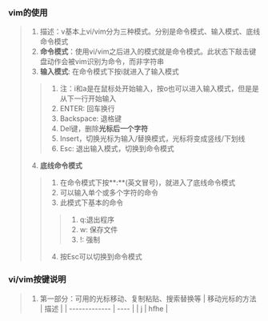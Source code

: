 ### vim的使用
> 1. 描述：v基本上vi/vim分为三种模式。分别是命令模式、输入模式、底线命令模式
> 2. **命令模式**：使用vi/vim之后进入的模式就是命令模式。此状态下敲击键盘动作会被vim识别为命令，而非字符串
> 3. **输入模式**: 在命令模式下按i就进入了输入模式
>> 1. 注：i和a是在鼠标处开始输入，按o也可以进入输入模式，但是是从下一行开始输入
>> 2. ENTER: 回车换行
>> 3. Backspace: 退格键
>> 4. Del键，删除**光标后一个字符**
>> 5. Insert，切换光标为输入/替换模式，光标将变成竖线/下划线
>> 6. Esc: 退出输入模式，切换到命令模式
> 4. **底线命令模式**
>> 1. 在命令模式下按**:**(英文冒号)，就进入了底线命令模式
>> 2. 可以输入单个或多个字符的命令
>> 3. 此模式下基本的命令
>>> 1. q:退出程序
>>> 2. w: 保存文件
>>> 3. !: 强制
>> 4. 按Esc可以切换到命令模式

### vi/vim按键说明
> 1. 第一部分：可用的光标移动、复制粘贴、搜索替换等
| 移动光标的方法 | 描述 |
| ------------- | ---- |
| j             | hfhe |
